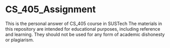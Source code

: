 # CS_405_Assignment
This is the personal answer of CS_405 course in SUSTech
The materials in this repository are intended for educational purposes, 
including reference and learning. They should not be used for any form of academic dishonesty or plagiarism.
